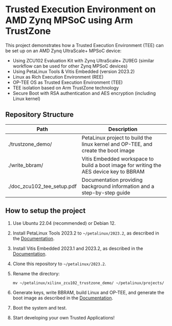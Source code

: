 # Trusted Execution Environment on AMD Zynq MPSoC using Arm TrustZone

This project demonstrates how a Trusted Execution Environment (TEE) can be set up on an AMD Zynq UltraScale+ MPSoC device:

- Using ZCU102 Evaluation Kit with Zynq UltraScale+ ZU9EG (similar workflow can be used for other Zynq MPSoC devices)
- Using PetaLinux Tools & Vitis Embedded (version 2023.2)
- Linux as Rich Execution Environment (REE)
- OP-TEE OS as Trusted Execution Environment (TEE)
- TEE isolation based on Arm TrustZone technology
- Secure Boot with RSA authentication and AES encryption (including Linux kernel)

## Repository Structure

| Path                          | Description                                                                               |
| -----                         | -----                                                                                     |
| ./trustzone_demo/             | PetaLinux project to build the linux kernel and OP-TEE, and create the boot image         |
| ./write_bbram/                | Vitis Embedded workspace to build a boot image for writing the AES device key to BBRAM    |
| ./doc_zcu102_tee_setup.pdf    | Documentation providing background information and a step-by-step guide                   |

## How to setup the project

1. Use Ubuntu 22.04 (recommended) or Debian 12.
2. Install PetaLinux Tools 2023.2 to ```~/petalinux/2023.2```, as described in the [Documentation](doc_zcu102_tee_setup.pdf).
3. Install Vitis Embedded 2023.1 and 2023.2, as described in the [Documentation](doc_zcu102_tee_setup.pdf).
4. Clone this repository to ```~/petalinux/2023.2```.
5. Rename the directory:

    ```
    mv ~/petalinux/xilinx_zcu102_trustzone_demo/ ~/petalinux/projects/
    ```
    
6. Generate keys, write BBRAM, build Linux and OP-TEE, and generate the boot image as described in the [Documentation](doc_zcu102_tee_setup.pdf).
7. Boot the system and test.
8. Start developing your own Trusted Applications!
